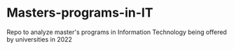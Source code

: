 # Masters-programs-in-IT
Repo to analyze master's programs in Information Technology being offered by universities in 2022
